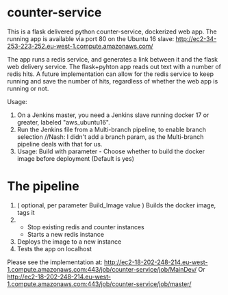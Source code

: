 # counter-service
This is a flask delivered python counter-service, dockerized web app. 
The running app is available via port 80 on the Ubuntu 16 slave: http://ec2-34-253-223-252.eu-west-1.compute.amazonaws.com/

The app runs a redis service, and generates a link between it and the flask web delivery service. The flask+pyhton app reads out text with a number of redis hits. A future implementation can allow for the redis service to keep running and save the number of hits, regardless of whether the web app is running or not.

Usage:
1. On a Jenkins master, you need a Jenkins slave running docker 17 or greater, labeled "aws_ubuntu16".
2. Run the Jenkins file from a Multi-branch pipeline, to enable branch selection //Nash: I didn't add a branch param, as the Multi-branch pipeline deals with that for us.
3. Usage:
Build with parameter - Choose whether to build the docker image before deployment (Default is yes)

# The pipeline
1. ( optional, per parameter Build_Image value ) Builds the docker image, tags it
2. 
   - Stop existing redis and counter instances
   - Starts a new redis instance
3. Deploys the image to a new instance
4. Tests the app on localhost

Please see the implementation at:
http://ec2-18-202-248-214.eu-west-1.compute.amazonaws.com:443/job/counter-service/job/MainDev/
Or 
http://ec2-18-202-248-214.eu-west-1.compute.amazonaws.com:443/job/counter-service/job/master/




